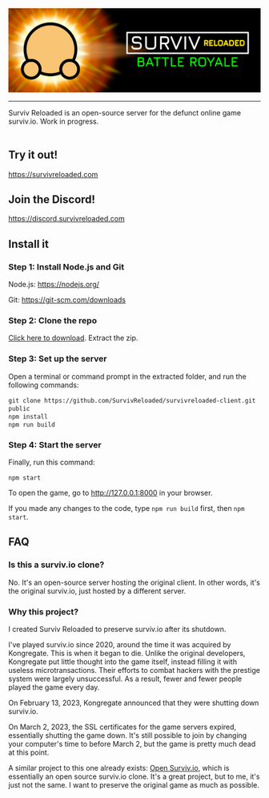 <img src="logo/banner.png" alt="Surviv Reloaded">
<hr>
Surviv Reloaded is an open-source server for the defunct online game surviv.io. Work in progress.<br><br>

## Try it out!

https://survivreloaded.com

## Join the Discord!

https://discord.survivreloaded.com

## Install it

### Step 1: Install Node.js and Git

Node.js: https://nodejs.org/

Git: https://git-scm.com/downloads


### Step 2: Clone the repo

[Click here to download](https://github.com/SurvivReloaded/survivreloaded-server/archive/refs/heads/main.zip). Extract the zip.


### Step 3: Set up the server

Open a terminal or command prompt in the extracted folder, and run the following commands:

```
git clone https://github.com/SurvivReloaded/survivreloaded-client.git public
npm install
npm run build
```

### Step 4: Start the server

Finally, run this command:
```
npm start
```

To open the game, go to http://127.0.0.1:8000 in your browser.

If you made any changes to the code, type `npm run build` first, then `npm start`.


## FAQ

### Is this a surviv.io clone?
No. It's an open-source server hosting the original client. In other words, it's the original surviv.io, just hosted by a different server.

### Why this project?
I created Surviv Reloaded to preserve surviv.io after its shutdown.

I've played surviv.io since 2020, around the time it was acquired by Kongregate. This is when it began to die. Unlike the original developers, Kongregate put little thought into the game itself, instead filling it with useless microtransactions. Their efforts to combat hackers with the prestige system were largely unsuccessful. As a result, fewer and fewer people played the game every day.

On February 13, 2023, Kongregate announced that they were shutting down surviv.io.

On March 2, 2023, the SSL certificates for the game servers expired, essentially shutting the game down. It's still possible to join by changing your computer's time to before March 2, but the game is pretty much dead at this point.

A similar project to this one already exists: [Open Surviv.io](https://github.com/North-West-Wind/opensurviv-server), which is essentially an open source surviv.io clone. It's a great project, but to me, it's just not the same. I want to preserve the original game as much as possible.
